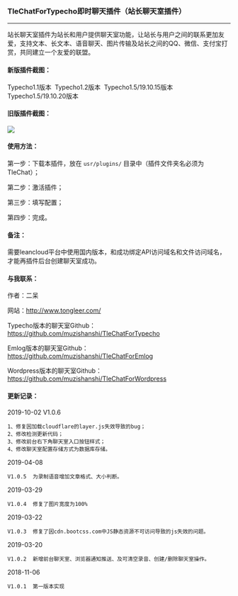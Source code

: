 ### TleChatForTypecho即时聊天插件（站长聊天室插件）
---

站长聊天室插件为站长和用户提供聊天室功能，让站长与用户之间的联系更加友爱，支持文本、长文本、语音聊天、图片传输及站长之间的QQ、微信、支付宝打赏，共同建立一个友爱的联盟。

#### 新版插件截图：
Typecho1.1版本
<img src="https://ae03.alicdn.com/kf/U448fbf20d0f646fea7ab04170a70385fI.jpg" alt="" />
Typecho1.2版本
<img src="https://ae02.alicdn.com/kf/U071fcdfa34ef4a4a95ff284b9693fde01.jpg" alt="" />
Typecho1.5/19.10.15版本
<img src="https://ae03.alicdn.com/kf/U5ae0dc7054024fc1a83dbbb0f02088b1C.jpg" alt="" />
Typecho1.5/19.10.20版本
<img src="https://ae03.alicdn.com/kf/U5dc46fb5be7a4e5cb2bc57b9535ac034q.jpg" alt="" />

#### 旧版插件截图：
<img src="https://ae01.alicdn.com/kf/H46302702289f4fdbabf5a513bff9f1bdB.png" />

#### 使用方法：
第一步：下载本插件，放在 `usr/plugins/` 目录中（插件文件夹名必须为TleChat）；

第二步：激活插件；

第三步：填写配置；

第四步：完成。

#### 备注：
需要leancloud平台中使用国内版本，和成功绑定API访问域名和文件访问域名，才能再插件后台创建聊天室成功。

#### 与我联系：
作者：二呆

网站：http://www.tongleer.com/

Typecho版本的聊天室Github：https://github.com/muzishanshi/TleChatForTypecho

Emlog版本的聊天室Github：https://github.com/muzishanshi/TleChatForEmlog

Wordpress版本的聊天室Github：https://github.com/muzishanshi/TleChatForWordpress

#### 更新记录：
2019-10-02 V1.0.6

	1、修复因加载cloudflare的layer.js失效导致的bug；
	2、修改检测更新代码；
	3、修改前台右下角聊天室入口按钮样式；
	4、修改聊天室配置存储方式为数据库存储。

2019-04-08

	V1.0.5	为录制语音增加文章格式、大小判断。
	
2019-03-29

	V1.0.4	修复了图片宽度为100%
	
2019-03-22

	V1.0.3	修复了因cdn.bootcss.com中JS静态资源不可访问导致的js失效的问题。
	
2019-03-20

	V1.0.2	新增前台聊天室、浏览器通知推送、及可清空录音、创建/删除聊天室操作。
	
2018-11-06

	V1.0.1	第一版本实现